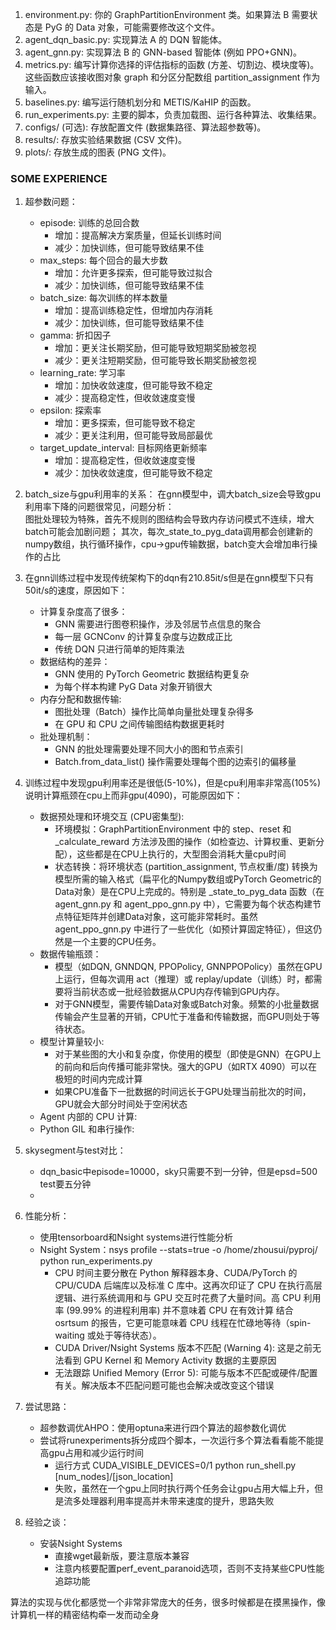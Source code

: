 1. environment.py: 你的 GraphPartitionEnvironment 类。如果算法 B 需要状态是 PyG 的 Data 对象，可能需要修改这个文件。
2. agent_dqn_basic.py: 实现算法 A 的 DQN 智能体。
3. agent_gnn.py: 实现算法 B 的 GNN-based 智能体 (例如 PPO+GNN)。
4. metrics.py: 编写计算你选择的评估指标的函数 (方差、切割边、模块度等)。这些函数应该接收图对象 graph 和分区分配数组 partition_assignment 作为输入。
5. baselines.py: 编写运行随机划分和 METIS/KaHIP 的函数。
6. run_experiments.py: 主要的脚本，负责加载图、运行各种算法、收集结果。
7. configs/ (可选): 存放配置文件 (数据集路径、算法超参数等)。
8. results/: 存放实验结果数据 (CSV 文件)。
9. plots/: 存放生成的图表 (PNG 文件)。



### SOME EXPERIENCE
1. 超参数问题：
    - episode: 训练的总回合数
        - 增加：提高解决方案质量，但延长训练时间
        - 减少：加快训练，但可能导致结果不佳
    - max_steps: 每个回合的最大步数
        - 增加：允许更多探索，但可能导致过拟合
        - 减少：加快训练，但可能导致结果不佳
    - batch_size: 每次训练的样本数量
        - 增加：提高训练稳定性，但增加内存消耗
        - 减少：加快训练，但可能导致结果不佳
    - gamma: 折扣因子
        - 增加：更关注长期奖励，但可能导致短期奖励被忽视
        - 减少：更关注短期奖励，但可能导致长期奖励被忽视
    - learning_rate: 学习率
        - 增加：加快收敛速度，但可能导致不稳定
        - 减少：提高稳定性，但收敛速度变慢
    - epsilon: 探索率
        - 增加：更多探索，但可能导致不稳定
        - 减少：更关注利用，但可能导致局部最优
    - target_update_interval: 目标网络更新频率
        - 增加：提高稳定性，但收敛速度变慢
        - 减少：加快收敛速度，但可能导致不稳定
2. batch_size与gpu利用率的关系：
在gnn模型中，调大batch_size会导致gpu利用率下降的问题很常见，问题分析：  
图批处理较为特殊，首先不规则的图结构会导致内存访问模式不连续，增大batch可能会加剧问题；
其次，每次_state_to_pyg_data调用都会创建新的numpy数组，执行循环操作，cpu->gpu传输数据，batch变大会增加串行操作的占比
3. 在gnn训练过程中发现传统架构下的dqn有210.85it/s但是在gnn模型下只有50it/s的速度，原因如下：  
    - 计算复杂度高了很多：
        - GNN 需要进行图卷积操作，涉及邻居节点信息的聚合
        - 每一层 GCNConv 的计算复杂度与边数成正比
        - 传统 DQN 只进行简单的矩阵乘法
    - 数据结构的差异：
        - GNN 使用的 PyTorch Geometric 数据结构更复杂
        - 为每个样本构建 PyG Data 对象开销很大
    - 内存分配和数据传输:
        - 图批处理（Batch）操作比简单向量批处理复杂得多
        - 在 GPU 和 CPU 之间传输图结构数据更耗时
    - 批处理机制：
        - GNN 的批处理需要处理不同大小的图和节点索引
        - Batch.from_data_list() 操作需要处理每个图的边索引的偏移量
4. 训练过程中发现gpu利用率还是很低(5-10%)，但是cpu利用率非常高(105%)  
说明计算瓶颈在cpu上而非gpu(4090)，可能原因如下：
    - 数据预处理和环境交互 (CPU密集型):
        - 环境模拟：GraphPartitionEnvironment 中的 step、reset 和 _calculate_reward 方法涉及图的操作（如检查边、计算权重、更新分配），这些都是在CPU上执行的，大型图会消耗大量cpu时间
        - 状态转换：将环境状态 (partition_assignment, 节点权重/度) 转换为模型所需的输入格式（扁平化的Numpy数组或PyTorch Geometric的Data对象）是在CPU上完成的。特别是 _state_to_pyg_data 函数（在 agent_gnn.py 和 agent_ppo_gnn.py 中），它需要为每个状态构建节点特征矩阵并创建Data对象，这可能非常耗时。虽然 agent_ppo_gnn.py 中进行了一些优化（如预计算固定特征），但这仍然是一个主要的CPU任务。
    - 数据传输瓶颈：
        - 模型（如DQN, GNNDQN, PPOPolicy, GNNPPOPolicy）虽然在GPU上运行，但每次调用 act（推理）或 replay/update（训练）时，都需要将当前状态或一批经验数据从CPU内存传输到GPU内存。
        - 对于GNN模型，需要传输Data对象或Batch对象。频繁的小批量数据传输会产生显著的开销，CPU忙于准备和传输数据，而GPU则处于等待状态。
    - 模型计算量较小:
        - 对于某些图的大小和复杂度，你使用的模型（即使是GNN）在GPU上的前向和后向传播可能非常快。强大的GPU（如RTX 4090）可以在极短的时间内完成计算
        - 如果CPU准备下一批数据的时间远长于GPU处理当前批次的时间，GPU就会大部分时间处于空闲状态
    - Agent 内部的 CPU 计算:
    - Python GIL 和串行操作:

5. skysegment与test对比：
    - dqn_basic中episode=10000，sky只需要不到一分钟，但是epsd=500 test要五分钟
    - 

6. 性能分析：
   - 使用tensorboard和Nsight systems进行性能分析
   - Nsight System：nsys profile --stats=true -o /home/zhousui/pyproj/ python run_experiments.py
     - CPU 时间主要分散在 Python 解释器本身、CUDA/PyTorch 的 CPU/CUDA 后端库以及标准 C 库中。这再次印证了 CPU 在执行高层逻辑、进行系统调用和与 GPU 交互时花费了大量时间。高 CPU 利用率 (99.99% 的进程利用率) 并不意味着 CPU 在有效计算
       结合 osrtsum 的报告，它更可能意味着 CPU 线程在忙碌地等待（spin-waiting 或处于等待状态）。
     - CUDA Driver/Nsight Systems 版本不匹配 (Warning 4): 这是之前无法看到 GPU Kernel 和 Memory Activity 数据的主要原因
     - 无法跟踪 Unified Memory (Error 5): 可能与版本不匹配或硬件/配置有关。解决版本不匹配问题可能也会解决或改变这个错误
7. 尝试思路：
    - 超参数调优AHPO：使用optuna来进行四个算法的超参数化调优
    - 尝试将runexperiments拆分成四个脚本，一次运行多个算法看看能不能提高gpu占用和减少运行时间
        - 运行方式 CUDA_VISIBLE_DEVICES=0/1 python run_shell.py [num_nodes]/[json_location]
        - 失败，虽然在一个gpu上同时执行两个任务会让gpu占用大幅上升，但是流多处理器利用率提高并未带来速度的提升，思路失败

8. 经验之谈：
    - 安装Nsight Systems
        - 直接wget最新版，要注意版本兼容
        - 注意内核要配置perf_event_paranoid选项，否则不支持某些CPU性能追踪功能
    


算法的实现与优化都感觉一个非常非常庞大的任务，很多时候都是在摸黑操作，像计算机一样的精密结构牵一发而动全身